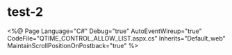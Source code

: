 # test-2

<%@ Page Language="C#" Debug="true" AutoEventWireup="true" CodeFile="QTIME_CONTROL_ALLOW_LIST.aspx.cs" Inherits="Default_web" MaintainScrollPositionOnPostback="true" %>
<!DOCTYPE html>
<html xmlns="http://www.w3.org/1999/xhtml">
<head runat="server">
    <title>QTIME CONTROL ALLOW LIST</title>
	<link href="../css/bootstrap.flaty.min.css" rel="stylesheet">
    <style>
        /* 使用 CSS 設定 div 的寬度 */
        .panel-primary {
            width: 1480px;
        }

        /* 使用 CSS 設定表格邊框 */
        table {
            border-collapse: collapse;
        }
        table, th, td {
            border: 1px solid #ddd;
        }
        .GV_03_Wrapper {
            height: 300px; /* 固定高度，請自行調整 */
            overflow-y: auto; /* 加入垂直 ScrollBar */
        }
        .GV_03_Wrapper table {
            /* 保持表格寬度在 wrapper 內 */
            width: 100%;
        }
    </style>
</head>
<body>
<form id="form1" runat="server">
<div class="panel panel-primary" style="margin-top:30px;">
        <table>
			<tr>
				<td><asp:label runat="server" CssClass="label label-primary" Text="QTIME CONTROL ALLOW LIST(白名單)"
                    Style="font-size:28px"></asp:label>
				</td>
			</tr>
		</table>
        <br />
        <asp:Label ID="last_updateTime" runat="server" Font-Size="Small" /> &nbsp;&nbsp;&nbsp;
        <asp:Label ID="last_uploadTime" runat="server" Font-Size="Small" />&nbsp;&nbsp;&nbsp;
        <asp:Label ID="Label12" runat="server" Font-Size="Small" Text="網頁如有問題請call#6598"></asp:Label>
        <div>
        <table  width="100%">
			<tr>
				<td ><asp:label id="lblFunName" runat="server" CssClass="label label-default" Width="100%"  Text="QTIME CONTROL ALLOW LIST"
                     Style="font-size:14px"></asp:label></td>
                <td width="50%" align=Right>
                    工號:<asp:TextBox Height="20" ID="txt_id" MaxLength="20" runat="server" Width="80px" />		
                    密碼:<asp:TextBox ID="txt_password" Height="20" MaxLength="20" runat="server" TextMode="Password" Width="80px"/>
							 <asp:CheckBox ID="CheckBox1" Text="記住密碼" runat="server" />
                </td>
			</tr>
		</table>
        </div>
        <div>
        <table width="100%">
            <tr>
                <td width="50%">  
                    <asp:Label runat="server" Text="註冊流程 : <br/> " 
                        CssClass="label label-warning" Style="font-size:16px"></asp:Label>
                    <asp:Label runat="server" Text="1.挑出Lot後按編輯 <br/> 2.點選啟用、選擇順下/緩下、填寫MEMO <br/> 3.確認下方Qloop Status， 有整理該Qloop目前各道狀況 <br/> 4.確認OK後，點擊更新" 
                        CssClass="label-bold" Style="font-size:16px"></asp:Label>
                </td>
                <td>
                    <asp:Label runat="server" Text="說明 : <br/> " 
                        CssClass="label label-warning" Style="font-size:16px"></asp:Label>
                    <asp:Label runat="server" Text="順下- 依RTD排序，排到就run <br/> 緩下- 如下家還有issue，放到Qtime alarm再下放 <br/> END_OPE_NO(結束站點)- Lot下到這站開始恢復正常Qtime control，可空白不填" 
                        CssClass="label-bold" Style="font-size:16px"></asp:Label>
                </td>
            </tr>
            <tr>
                <td >
                    <br />
                    <asp:Label runat="server" Text="LOT註冊: " CssClass="label label-info" Style="font-size:20px"></asp:Label>

                    <asp:Label ID="Label11" runat="server" Text="QTIME起始點" Style="font-size:16px"></asp:Label>
                    <asp:DropDownList ID="ddl_06" runat="server" AutoPostBack="true" onselectedindexchanged="ddl_06_SelectedIndexChanged"></asp:DropDownList>
                    
                    <asp:Label ID="Label5" runat="server" Text="LOT_ID" Style="font-size:16px"></asp:Label>
                    <asp:DropDownList ID="ddl_05" runat="server" AutoPostBack="true" onselectedindexchanged="ddl_05_SelectedIndexChanged"></asp:DropDownList>    
                    
                </td>
            </tr>
        </table>
        </div>
        <br />
	    <asp:label id="ErrorLabel_a" runat="server" CssClass="LabelCss_ERR"  style="font-family: Arial, Helvetica, sans-serif"></asp:label>
<%--        <br />
            <div class="panel-heading">
                <h3 class="panel-title">LOT setting :</h3>
            </div>--%>
            <div class="panel-body">
            <table width="100%">
            <tr><td>
                <asp:GridView ID="GV_02" runat="server" ForeColor="#333333" BorderStyle="Inset"  
                    UseAccessibleHeader="true"
                    HeaderStyle-CssClass="thead-default"
                    CssClass="table table-striped table-hover"
                    CellPadding="6"
                    onrowcancelingedit="GV_02_RowCancelingEdit" 
                    onrowediting="GV_02_RowEditing" 
                    onrowupdating="GV_02_RowUpdating" AutoGenerateColumns="False">
                        <RowStyle Wrap="False" BackColor="#EFF3FB" Font-Names="Arial"/>
                        <Columns>
                        <asp:CommandField ShowEditButton="True" ButtonType="Button" />
                            <asp:TemplateField HeaderText="LOT_ID" SortExpression="LOT_ID">
                                <ItemTemplate>
                                    <asp:Label ID="Label1" runat="server" Text='<%# Bind("LOT_ID") %>'></asp:Label>
                                </ItemTemplate>
                            </asp:TemplateField>
                            <asp:TemplateField HeaderText="PRODSPEC_ID" SortExpression="PRODSPEC_ID">
                                <ItemTemplate>
                                    <asp:Label ID="Label3" runat="server" Text='<%# Bind("PRODSPEC_ID") %>'></asp:Label>
                                </ItemTemplate>
                            </asp:TemplateField>
                            <asp:TemplateField HeaderText="MAINPD_ID" SortExpression="MAINPD_ID" >                               
                                <ItemTemplate>
                                    <asp:Label ID="Label4" runat="server" Text='<%# Bind("MAINPD_ID") %>'></asp:Label>
                                </ItemTemplate>
                            </asp:TemplateField>
                            <asp:TemplateField HeaderText="TOP_ENTRY_OPE_NO" SortExpression="TOP_ENTRY_OPE_NO">
                                <ItemTemplate>
                                    <asp:Label ID="Label5" runat="server" Text='<%# Bind("TOP_ENTRY_OPE_NO") %>'></asp:Label>
                                </ItemTemplate>                      
                            </asp:TemplateField>
                            <asp:TemplateField HeaderText="END_OPE_NO" SortExpression="END_OPE_NO">
                                <ItemTemplate>
                                    <asp:Label ID="Labe38" runat="server" Text='<%# Bind("END_OPE_NO") %>'></asp:Label>
                                </ItemTemplate>
                                <EditItemTemplate>
                                    <asp:TextBox ID="END_OPE_NO" runat="server" Text='<%# Bind("END_OPE_NO") %>'></asp:TextBox>
                                </EditItemTemplate>
                            </asp:TemplateField>  
                            <asp:TemplateField HeaderText="CONTROL_FLAG" SortExpression="CONTROL_FLAG">
                                <ItemTemplate>
                                    <asp:Label ID="Label6" runat="server" Text='<%# Bind("CONTROL_FLAG") %>'></asp:Label>
                                </ItemTemplate>
                                <EditItemTemplate>
                                    <asp:RadioButtonList ID="CONTROL_FLAG" runat="server" 
                                        SelectedValue='<%# Bind("CONTROL_FLAG") %>'>
                                        <asp:ListItem Value="N" Text="不啟用"></asp:ListItem>
                                        <asp:ListItem Value="Y" Text="啟用"></asp:ListItem>
                                    </asp:RadioButtonList>
                                </EditItemTemplate>
                            </asp:TemplateField>
                            <asp:TemplateField HeaderText="DISPATCH_TYPE" SortExpression="DISPATCH_TYPE">
                                <ItemTemplate>
                                    <asp:Label ID="Label9" runat="server" Text='<%# Bind("DISPATCH_TYPE") %>'></asp:Label>
                                </ItemTemplate>
                                <EditItemTemplate>
                                    <asp:RadioButtonList ID="DISPATCH_TYPE" runat="server" 
                                        SelectedValue='<%# Bind("DISPATCH_TYPE") %>'>
                                        <asp:ListItem>順下</asp:ListItem>
                                        <asp:ListItem>緩下</asp:ListItem>
                                    </asp:RadioButtonList>
                                </EditItemTemplate>
                            </asp:TemplateField>
                            <asp:TemplateField HeaderText="MEMO" SortExpression="MEMO">
                                <ItemTemplate>
                                    <asp:Label ID="Label8" runat="server" Text='<%# Bind("MEMO") %>'></asp:Label>
                                </ItemTemplate>
                                <EditItemTemplate>
                                    <asp:TextBox ID="MEMO" runat="server" Text='<%# Bind("MEMO") %>'></asp:TextBox>
                                </EditItemTemplate>
                            </asp:TemplateField>                    
                            <asp:TemplateField HeaderText="CLAIM_USER" SortExpression="CLAIM_USER">
                                <ItemTemplate>
                                    <asp:Label ID="Label9" runat="server" Text='<%# Bind("CLAIM_USER") %>'></asp:Label>
                                </ItemTemplate>
                            </asp:TemplateField>
                            <asp:TemplateField HeaderText="CLAIM_TIME" SortExpression="CLAIM_TIME">
                                <ItemTemplate>
                                    <asp:Label ID="Label10" runat="server" Text='<%# Bind("CLAIM_TIME") %>'></asp:Label>
                                </ItemTemplate>
                            </asp:TemplateField>
                        </Columns>
                        <FooterStyle BackColor="#C6C3C6" ForeColor="Black" />
                        <PagerStyle BackColor="#C6C3C6" ForeColor="Black" HorizontalAlign="Right" />
                        <SelectedRowStyle BackColor="#9471DE" Font-Bold="True" ForeColor="White" />
                    </asp:GridView>  
                </td>
            </tr>
            </table>
            </div>        
        
            <div class="panel-heading">
                <h3 class="panel-title">QTIME LOOP STATUS</h3>
            </div>
            <div class="panel-body">  
            <div class="GV_03_Wrapper">    
            <table>
                <asp:GridView ID="GV_03" runat="server" AutoGenerateColumns="False" BorderStyle="Groove"
                    UseAccessibleHeader="true"
                    HeaderStyle-CssClass="thead-default"
                    CssClass="table table-striped table-hover"
                    RowStyle-HorizontalAlign="Left"
                    HeaderStyle-HorizontalAlign="Center"
                    CellPadding="4"
                    onrowdatabound="GV_03_RowDataBound">
                 <Columns>
                            <asp:BoundField DataField="DS_OPE_NO" HeaderText="DS_OPE_NO" SortExpression="DS_OPE_NO" />
                            <asp:BoundField DataField="QTIME_GRADE" HeaderText="QTIME_GRADE" SortExpression="QTIME_GRADE" />
                            <asp:BoundField DataField="PATH_CHECK" HeaderText="PATH_CHECK" SortExpression="PATH_CHECK" />
                            <asp:BoundField DataField="CAPACITY_CHECK" HeaderText="CAPACITY_CHECK" SortExpression="CAPACITY_CHECK" />
                            <asp:BoundField DataField="CAPACITY_BY_RISK_EQPG" HeaderText="CAPACITY_BY_RISK_EQPG" SortExpression="CAPACITY_BY_RISK_EQPG" />
                 </Columns>
                </asp:GridView>
            </table>
            </div>
            </div>  
        <br /> 
        <div>
        <table width="100%">
            <tr><td valign=top><table align="left" border="3" cellspacing="2" style="width:50%">
                        <tr>
                            <td height="25" bgcolor="#46A3FF"   ><b>Filter:</b></td>
                            <td bgcolor="#46A3FF">
                                <asp:DropDownList ID="DD_filterColumn" runat="server">
                                <asp:ListItem Text="LOT_ID" Value="LOT_ID"/>
                                <asp:ListItem Text="TOP_ENTRY_OPENO" Value="TOP_ENTRY_OPENO"/>
                                                           
                                </asp:DropDownlist>                 
                            </td>
                            <td bgcolor="#0066CC">
                                <asp:DropDownList ID="DD_filterCondition" runat="server">
                                <asp:ListItem Text="等於" Value="equals"/>                
                                <asp:ListItem Text="大於" Value="graterThan"/>                
                                <asp:ListItem Text="小於" Value="smallerThan"/>                
                                <asp:ListItem Text="不等於" Value="notEquals"/>                
                                <asp:ListItem Text="開頭以" Value="startWith"/>                
                                <asp:ListItem Text="結尾以" Value="endWith"/>                
                                <asp:ListItem Text="不開頭以" Value="notStartWith"/>                
                                <asp:ListItem Text="不結尾以" Value="notEndWith"/>                
                                <asp:ListItem Text="包含" Value="contain"/>                
                                <asp:ListItem Text="不包含" Value="notContain"/>                
                                </asp:DropDownlist>                  
                            </td>
                            <td bgcolor="#46A3FF"><asp:TextBox ID="txt_filter" Width="80" runat="server" /></td>
                            <td bgcolor="#46A3FF"><asp:Button ID="Btn_addCondition" Text="加入" OnClick="onClick_addCondition" Runat="server" /></td>
                            <td bgcolor="#46A3FF"><asp:Button ID="Btn_giveup_Search" Text="清除篩選" OnClick="onClick_clear_search" Runat="server" /></td>
                        </tr>
                        <tr id="showCondition" runat="Server">
                            <td colspan="5" bgcolor="#FFFFFF"><font color="#000066" size="2" face="Arial">
                                <asp:TextBox BorderStyle="none" Font-Overline="false" Font-Underline="false" ID="txt_filterCondition" runat="server" TextMode="MultiLine" Width="380" Rows="1"/>                
                            </font></td>
                            <td> <asp:Button ID="Btn_Search" Text="執行篩選" OnClick="onClick_filter" runat="server" /> </td>
                        </tr>
                    </table>
                </td>
                <td>
                    <asp:Label ID="Label14" runat="server"  Font-Size="Small" BorderStyle="Double" 
                        Text="注意事項:<br />
                              1.CONTROL_FLAG: 這筆設定是否啟用; 正常是Y(啟用)，如果是N(不啟用)，可能是LOT停太久被系統關掉，可自行再打開Y <br />
                              2.END_OPE_NO(結束站點)，可使用編輯功能去更改或刪除 <br />
                              3.資料每15分鐘更新，註冊後最多等15min會生效" >
                            
                    </asp:Label>      
                </td>
            </tr>
        </table>
        </div>
        <br />
            <div class="panel-heading">
                <h3 class="panel-title">CURRENT SETTING </h3>
            </div>
            <div class="panel-body" >
            <table width="100%">
                    <asp:GridView ID="GV_01" runat="server" 
                        AutoGenerateColumns="False"
                        CssClass="table table-striped table-hover"
                        UseAccessibleHeader="true"
                        HeaderStyle-CssClass="thead-default"
                        AlternatingRowStyle-BackColor="#f9f9f9"
                        CellPadding="5"
                        onrowcancelingedit="GV_01_RowCancelingEdit" 
                        onrowediting="GV_01_RowEditing" 
                        onrowupdating="GV_01_RowUpdating">

                     <RowStyle Wrap="False" BackColor="#EFF3FB" Font-Names="Arial"/>

                    <Columns>
                            <asp:CommandField ShowEditButton="True" ButtonType="Button" />
                        
                            <asp:TemplateField HeaderText="LOT_ID" SortExpression="LOT_ID">
                            <ItemTemplate>
                            <asp:Label ID="Label24" runat="server" Text='<%# Bind("LOT_ID") %>'></asp:Label>
                            </ItemTemplate>
                            </asp:TemplateField>
                            
                            <asp:TemplateField HeaderText="TOP_ENTRY_OPENO" SortExpression="TOP_ENTRY_OPENO">
                            <ItemTemplate>
                            <asp:Label ID="Label25" runat="server" Text='<%# Bind("TOP_ENTRY_OPENO") %>'></asp:Label>
                            </ItemTemplate>
                            </asp:TemplateField>

                            <asp:TemplateField HeaderText="END_OPE_NO" SortExpression="END_OPE_NO">
                                <ItemTemplate>
                                    <asp:Label ID="Label39" runat="server" Text='<%# Bind("END_OPE_NO") %>'></asp:Label>
                                </ItemTemplate>
                                <EditItemTemplate>
                                    <asp:TextBox ID="END_OPE_NO" runat="server" Text='<%# Bind("END_OPE_NO") %>'></asp:TextBox>
                                </EditItemTemplate>
                            </asp:TemplateField>

                            <asp:TemplateField HeaderText="OPE_NO" SortExpression="OPE_NO">
                            <ItemTemplate>
                            <asp:Label ID="Label26" runat="server" Text='<%# Bind("OPE_NO") %>'></asp:Label>
                            </ItemTemplate>
                            </asp:TemplateField>

                            <asp:TemplateField HeaderText="CONTROL_FLAG" SortExpression="CONTROL_FLAG">
                                <ItemTemplate>
                                    <asp:Label ID="Label27" runat="server" Text='<%# Bind("CONTROL_FLAG") %>'></asp:Label>
                                </ItemTemplate>
                                <EditItemTemplate>
                                    <asp:RadioButtonList ID="CONTROL_FLAG" runat="server" 
                                        SelectedValue='<%# Bind("CONTROL_FLAG") %>'>
                                        <asp:ListItem Value="N" Text="不啟用"></asp:ListItem>
                                        <asp:ListItem Value="Y" Text="啟用"></asp:ListItem>
                                    </asp:RadioButtonList>
                                </EditItemTemplate>
                            </asp:TemplateField>

                            <asp:TemplateField HeaderText="DISPATCH_TYPE" SortExpression="DISPATCH_TYPE">
                            <ItemTemplate>
                            <asp:Label ID="Label28" runat="server" Text='<%# Bind("DISPATCH_TYPE") %>'></asp:Label>
                            </ItemTemplate>
                            </asp:TemplateField>

                            <asp:TemplateField HeaderText="MEMO" SortExpression="MEMO">
                                <ItemTemplate>
                                    <asp:Label ID="Label29" runat="server" Text='<%# Bind("MEMO") %>'></asp:Label>
                                </ItemTemplate>
                                <EditItemTemplate>
                                    <asp:TextBox ID="MEMO" runat="server" Text='<%# Bind("MEMO") %>'></asp:TextBox>
                                </EditItemTemplate>
                            </asp:TemplateField>

                            <asp:TemplateField HeaderText="CLAIM_USER" SortExpression="CLAIM_USER">
                                <ItemTemplate>
                                    <asp:Label ID="Label30" runat="server" Text='<%# Bind("CLAIM_USER") %>'></asp:Label>
                                </ItemTemplate>
                            </asp:TemplateField>
                            <asp:TemplateField HeaderText="CLAIM_TIME" SortExpression="CLAIM_TIME">
                                <ItemTemplate>
                                    <asp:Label ID="Label31" runat="server" Text='<%# Bind("CLAIM_TIME") %>'></asp:Label>
                                </ItemTemplate>
                            </asp:TemplateField>
                        </Columns>

                </asp:GridView>
            </table>    
            </div>
        <table>
            <tr>
                <td>
                    <asp:Label ID="where_setting" Visible="false" runat="server" Text=""></asp:Label>
                    <asp:Label ID="where_main" Visible="false" runat="server" Text=""></asp:Label>
                    <asp:Label ID="orderBy" Visible="false" runat="server" Text=""></asp:Label>
                    <asp:Label ID="sortDirection" Visible="false" runat="server" Text=""></asp:Label>
                    <%--receive UserID--%>
                    <asp:TextBox ID="UserID" runat="server" style="display:none" Text=""></asp:TextBox>
                    <%--receive MMcheck頁面回傳值--%>
                    <asp:TextBox ID="MMuserid" runat="server" style="display:none" Text=""></asp:TextBox>
                </td>        
            </tr>          
        </table>
</div>
</form>
</body>
</html>



